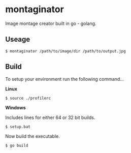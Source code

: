 # montaginator
Image montage creator built in go - golang.

## Useage
```shell
$ montaginator /path/to/image/dir /path/to/output.jpg
```

## Build

To setup your environment run the following command...

__Linux__
```shell
$ source ./profilerc
```

__Windows__

Includes lines for either 64 or 32 bit builds.
```shell
$ setup.bat
```

Now build the executable.
```shell
$ go build
```